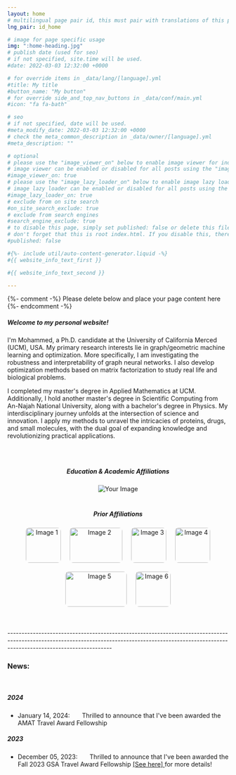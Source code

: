 ```yaml
---
layout: home
# multilingual page pair id, this must pair with translations of this page. (This name must be unique)
lng_pair: id_home

# image for page specific usage
img: ":home-heading.jpg"
# publish date (used for seo)
# if not specified, site.time will be used.
#date: 2022-03-03 12:32:00 +0000

# for override items in _data/lang/[language].yml
#title: My title
#button_name: "My button"
# for override side_and_top_nav_buttons in _data/conf/main.yml
#icon: "fa fa-bath"

# seo
# if not specified, date will be used.
#meta_modify_date: 2022-03-03 12:32:00 +0000
# check the meta_common_description in _data/owner/[language].yml
#meta_description: ""

# optional
# please use the "image_viewer_on" below to enable image viewer for individual pages or posts (_posts/ or [language]/_posts folders).
# image viewer can be enabled or disabled for all posts using the "image_viewer_posts: true" setting in _data/conf/main.yml.
#image_viewer_on: true
# please use the "image_lazy_loader_on" below to enable image lazy loader for individual pages or posts (_posts/ or [language]/_posts folders).
# image lazy loader can be enabled or disabled for all posts using the "image_lazy_loader_posts: true" setting in _data/conf/main.yml.
#image_lazy_loader_on: true
# exclude from on site search
#on_site_search_exclude: true
# exclude from search engines
#search_engine_exclude: true
# to disable this page, simply set published: false or delete this file
# don't forget that this is root index.html. If you disable this, there will be no index.html page to open
#published: false

#{%- include util/auto-content-generator.liquid -%}
#{{ website_info_text_first }}

#{{ website_info_text_second }}

---
```


{%- comment -%} Please delete below and place your page content here {%- endcomment -%}


<!-- <h1 style="text-align: center;"> Mohammed J. Aburidi </h1>	
<h3 style="text-align: center;"> Ph.D. Candidate </h3>	--> 


<h5> Welcome to my personal website! </h5>     

<p> I'm Mohammed, a Ph.D. candidate at the University of California Merced (UCM), USA. My primary research interests lie in graph/geometric machine learning and optimization. More specifically, I am investigating the robustness and interpretability of graph neural networks. I also develop optimization methods based on matrix factorization to study real life and biological problems. <br>     




<p> I completed my master's degree in Applied Mathematics at UCM. Additionally, I hold another master's degree in Scientific Computing from An-Najah National University, along with a bachelor's degree in Physics. My interdisciplinary journey unfolds at the intersection of science and innovation. I apply my methods to unravel the intricacies of proteins, drugs, and small molecules, with the dual goal of expanding knowledge and revolutionizing practical applications. <br>      


<div style="height: 30px;"></div>


<html lang="en">
<head>
  <meta charset="UTF-8">
  <meta name="viewport" content="width=device-width, initial-scale=1.0">
  <title>Education & Academic Affiliations</title>
</head>
<body>

  <h5 style="text-align: center; font-weight: bold;">Education & Academic Affiliations</h5>

  <div style="text-align: center;">
    <img src="../assets/img/home/ucm.png" alt="Your Image" style="max-width: 30%; height: auto;"/>
  </div>

</body>
</html>


<div style="height: 20px;"></div>


  <h5 style="text-align: center; font-weight: bold;">Prior Affiliations</h5>



<div style="text-align: center; display: flex; flex-wrap: wrap; justify-content: center; gap: 20px; margin-top: 20px;">
    <img src="../assets/img/home/img1.jpg" alt="Image 1" style="width: 80px; height: 80px; object-fit: cover; border-radius: 8px;">
    <img src="../assets/img/home/img2.jpg" alt="Image 2" style="width: 120px; height: 80px; object-fit: cover; border-radius: 8px;">
    <img src="../assets/img/home/img3.jpg" alt="Image 3" style="width: 80px; height: 80px; object-fit: cover; border-radius: 8px;">
    <img src="../assets/img/home/img4.jpg" alt="Image 4" style="width: 80px; height: 80px; object-fit: cover; border-radius: 8px;">
    <img src="../assets/img/home/img5.png" alt="Image 5" style="width: 140px; height: 80px; object-fit: cover; border-radius: 8px;">
    <img src="../assets/img/home/img6.png" alt="Image 6" style="width: 80px; height: 80px; object-fit: cover; border-radius: 8px;">
</div>


<br>  
<br>  
<br> 
-------------------------------------------------------------------------------------------------------------------------------------------------------------------------------------------------
  
<h3> News: </h3> <br>   
<h5> 2024 </h5> 
<ul>
   <li>  January 14, 2024: &nbsp;&nbsp;&nbsp;&nbsp;&nbsp; Thrilled to announce that I've been awarded the AMAT Travel Award Fellowship  </li>
</ul>
<h5> 2023 </h5> 
<ul>
   <li>  December 05, 2023: &nbsp;&nbsp;&nbsp;&nbsp;&nbsp; Thrilled to announce that I've been awarded the Fall 2023 GSA Travel Award Fellowship <a href="[URL](https://maburidi.github.io/tabs/links.html)"> [See here] </a> for more details! </li>
   </ul>















